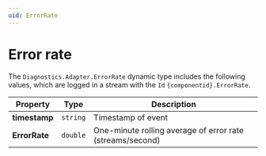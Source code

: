 ```yaml
---
uid: ErrorRate
---
```


# Error rate

The `Diagnostics.Adapter.ErrorRate` dynamic type includes the following values, which are logged in a stream with the `Id` `{componentid}.ErrorRate`.

| Property  | Type   | Description                                              |
| --------- | ------ | -------------------------------------------------------- |
| **timestamp** | `string` | Timestamp of event                                       |
| **ErrorRate** | `double` | One-minute rolling average of error rate (streams/second)|
